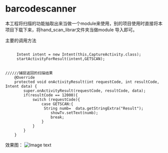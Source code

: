 # barcodescanner

本工程将扫描的功能抽取出来当做一个module来使用，别的项目使用时直接将本项目下载下来，将hand_scan_librar文件夹当做module 导入即可。


主要的调用方法



<pre><code> 
     Intent intent = new Intent(this,CaptureActivity.class);
     startActivityForResult(intent,GETSCAN);


//////捕捉返回的扫描结果
    @Override
    protected void onActivityResult(int requestCode, int resultCode, Intent data) {
        super.onActivityResult(requestCode, resultCode, data);
        if(resultCode == 12000){
            switch (requestCode){
                case GETSCAN:{
                 String numb=  data.getStringExtra("Result");
                    showTv.setText(numb);
                    break;
                }
            }
        }
    }
</code></pre>


效果图：
![Image text](barcodescanner/imagefolder/1219.png)